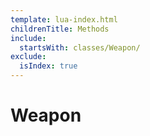 ```yaml
---
template: lua-index.html
childrenTitle: Methods
include:
  startsWith: classes/Weapon/
exclude:
  isIndex: true
---
```


# Weapon
